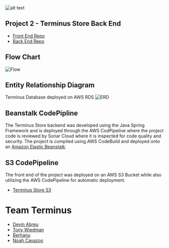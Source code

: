 ![alt text](http://terminus-front.s3-website-us-east-1.amazonaws.com/assets/images/logo.png)
## Project 2 - Terminus Store Back End

* [Front End Repo](https://github.com/220620-java/p2-terminus-frontend)
* [Back End Repo](https://github.com/220620-java/p2-terminus-backend)

## Flow Chart
![Flow](https://i.ibb.co/GFnq16Q/image-4.png)

## Entity Relationship Diagram
Terminus Database deployed on AWS RDS
![ERD](https://i.ibb.co/cNPFWBQ/ERD.png)

## Beanstalk CodePipline
The Terminus Store backend was developed using the Java Spring Framework and is deployed through the AWS CodPipeline where the project code is reviewed by Sonar Cloud where it is inspected for code quality and security. The project is compiled using AWS CodeBuild and deployed onto an [Amazon Elastic Beanstalk](http://p2terminusoms-env.eba-fcyktpid.us-east-1.elasticbeanstalk.com/).

## S3 CodePipeline
The front end of the project was deployed on an AWS S3 Bucket while also utilizing the AWS CodePipeline for automatic deployment.
* [Terminus Store S3](http://terminus-front.s3-website-us-east-1.amazonaws.com/)

# Team Terminus
* [Devin Abreu](https://github.com/devinabreu10)
* [Tony Wiedman](https://github.com/tonywied17)
* [Berhanu](https://github.com/berhanusg)
* [Noah Cavazos](https://github.com/Woodsgump)
